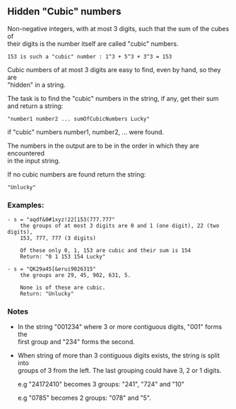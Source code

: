 ## Hidden "Cubic" numbers
Non-negative integers, with at most 3 digits, such that the sum of the cubes of  
their digits is the number itself are called "cubic" numbers.  

    153 is such a "cubic" number : 1^3 + 5^3 + 3^3 = 153

Cubic numbers of at most 3 digits are easy to find, even by hand, so they are  
"hidden" in a string.

The task is to find the "cubic" numbers in the string, if any, get their sum 
and return a string:

    "number1 number2 ... sumOfCubicNumbers Lucky"

if "cubic" numbers number1, number2, ... were found.

The numbers in the output are to be in the order in which they are encountered  
in the input string.

If no cubic numbers are found return the string: 

    "Unlucky"

### Examples:

    - s = "aqdf&0#1xyz!22[153(777.777" 
        the groups of at most 3 digits are 0 and 1 (one digit), 22 (two digits),  
        153, 777, 777 (3 digits)
        
        Of these only 0, 1, 153 are cubic and their sum is 154
        Return: "0 1 153 154 Lucky"

    - s = "QK29a45[&erui9026315"
        the groups are 29, 45, 902, 631, 5. 

        None is of these are cubic.
        Return: "Unlucky"

### Notes

* In the string "001234" where 3 or more contiguous digits, "001" forms the  
first group and "234" forms the second. 

* When string of more than 3 contiguous digits exists, the string is split into  
groups of 3 from the left. The last grouping could have 3, 2 or 1 digits.

    e.g "24172410" becomes 3 groups: "241", "724" and "10"

    e.g "0785" becomes 2 groups: "078" and "5".

